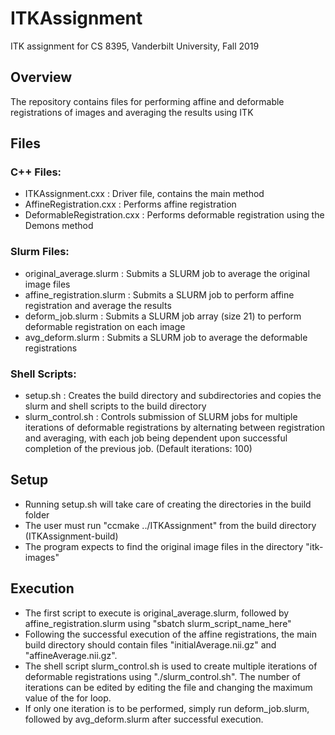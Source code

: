 # ITKAssignment
ITK assignment for CS 8395, Vanderbilt University, Fall 2019

## Overview
The repository contains files for performing affine and deformable registrations of images and averaging the results using ITK

## Files
### C++ Files:
- ITKAssignment.cxx : Driver file, contains the main method
- AffineRegistration.cxx : Performs affine registration
- DeformableRegistration.cxx : Performs deformable registration using the Demons method

### Slurm Files:
- original_average.slurm : Submits a SLURM job to average the original image files
- affine_registration.slurm : Submits a SLURM job to perform affine registration and average the results
- deform_job.slurm : Submits a SLURM job array (size 21) to perform deformable registration on each image
- avg_deform.slurm : Submits a SLURM job to average the deformable registrations

### Shell Scripts:
- setup.sh : Creates the build directory and subdirectories and copies the slurm and shell scripts to the build directory
- slurm_control.sh : Controls submission of SLURM jobs for multiple iterations of deformable registrations by alternating between registration and averaging, with each job being dependent upon successful completion of the previous job. (Default iterations: 100)

## Setup
- Running setup.sh will take care of creating the directories in the build folder
- The user must run "ccmake ../ITKAssignment" from the build directory (ITKAssignment-build)
- The program expects to find the original image files in the directory "itk-images"

## Execution
- The first script to execute is original_average.slurm, followed by affine_registration.slurm using "sbatch slurm_script_name_here"
- Following the successful execution of the affine registrations, the main build directory should contain files "initialAverage.nii.gz" and "affineAverage.nii.gz".
- The shell script slurm_control.sh is used to create multiple iterations of deformable registrations using "./slurm_control.sh". The number of iterations can be edited by editing the file and changing the maximum value of the for loop.
- If only one iteration is to be performed, simply run deform_job.slurm, followed by avg_deform.slurm after successful execution.
